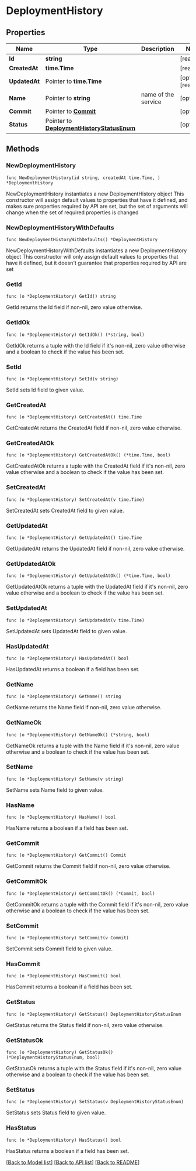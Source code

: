 # DeploymentHistory

## Properties

Name | Type | Description | Notes
------------ | ------------- | ------------- | -------------
**Id** | **string** |  | [readonly] 
**CreatedAt** | **time.Time** |  | [readonly] 
**UpdatedAt** | Pointer to **time.Time** |  | [optional] [readonly] 
**Name** | Pointer to **string** | name of the service | [optional] 
**Commit** | Pointer to [**Commit**](Commit.md) |  | [optional] 
**Status** | Pointer to [**DeploymentHistoryStatusEnum**](DeploymentHistoryStatusEnum.md) |  | [optional] 

## Methods

### NewDeploymentHistory

`func NewDeploymentHistory(id string, createdAt time.Time, ) *DeploymentHistory`

NewDeploymentHistory instantiates a new DeploymentHistory object
This constructor will assign default values to properties that have it defined,
and makes sure properties required by API are set, but the set of arguments
will change when the set of required properties is changed

### NewDeploymentHistoryWithDefaults

`func NewDeploymentHistoryWithDefaults() *DeploymentHistory`

NewDeploymentHistoryWithDefaults instantiates a new DeploymentHistory object
This constructor will only assign default values to properties that have it defined,
but it doesn't guarantee that properties required by API are set

### GetId

`func (o *DeploymentHistory) GetId() string`

GetId returns the Id field if non-nil, zero value otherwise.

### GetIdOk

`func (o *DeploymentHistory) GetIdOk() (*string, bool)`

GetIdOk returns a tuple with the Id field if it's non-nil, zero value otherwise
and a boolean to check if the value has been set.

### SetId

`func (o *DeploymentHistory) SetId(v string)`

SetId sets Id field to given value.


### GetCreatedAt

`func (o *DeploymentHistory) GetCreatedAt() time.Time`

GetCreatedAt returns the CreatedAt field if non-nil, zero value otherwise.

### GetCreatedAtOk

`func (o *DeploymentHistory) GetCreatedAtOk() (*time.Time, bool)`

GetCreatedAtOk returns a tuple with the CreatedAt field if it's non-nil, zero value otherwise
and a boolean to check if the value has been set.

### SetCreatedAt

`func (o *DeploymentHistory) SetCreatedAt(v time.Time)`

SetCreatedAt sets CreatedAt field to given value.


### GetUpdatedAt

`func (o *DeploymentHistory) GetUpdatedAt() time.Time`

GetUpdatedAt returns the UpdatedAt field if non-nil, zero value otherwise.

### GetUpdatedAtOk

`func (o *DeploymentHistory) GetUpdatedAtOk() (*time.Time, bool)`

GetUpdatedAtOk returns a tuple with the UpdatedAt field if it's non-nil, zero value otherwise
and a boolean to check if the value has been set.

### SetUpdatedAt

`func (o *DeploymentHistory) SetUpdatedAt(v time.Time)`

SetUpdatedAt sets UpdatedAt field to given value.

### HasUpdatedAt

`func (o *DeploymentHistory) HasUpdatedAt() bool`

HasUpdatedAt returns a boolean if a field has been set.

### GetName

`func (o *DeploymentHistory) GetName() string`

GetName returns the Name field if non-nil, zero value otherwise.

### GetNameOk

`func (o *DeploymentHistory) GetNameOk() (*string, bool)`

GetNameOk returns a tuple with the Name field if it's non-nil, zero value otherwise
and a boolean to check if the value has been set.

### SetName

`func (o *DeploymentHistory) SetName(v string)`

SetName sets Name field to given value.

### HasName

`func (o *DeploymentHistory) HasName() bool`

HasName returns a boolean if a field has been set.

### GetCommit

`func (o *DeploymentHistory) GetCommit() Commit`

GetCommit returns the Commit field if non-nil, zero value otherwise.

### GetCommitOk

`func (o *DeploymentHistory) GetCommitOk() (*Commit, bool)`

GetCommitOk returns a tuple with the Commit field if it's non-nil, zero value otherwise
and a boolean to check if the value has been set.

### SetCommit

`func (o *DeploymentHistory) SetCommit(v Commit)`

SetCommit sets Commit field to given value.

### HasCommit

`func (o *DeploymentHistory) HasCommit() bool`

HasCommit returns a boolean if a field has been set.

### GetStatus

`func (o *DeploymentHistory) GetStatus() DeploymentHistoryStatusEnum`

GetStatus returns the Status field if non-nil, zero value otherwise.

### GetStatusOk

`func (o *DeploymentHistory) GetStatusOk() (*DeploymentHistoryStatusEnum, bool)`

GetStatusOk returns a tuple with the Status field if it's non-nil, zero value otherwise
and a boolean to check if the value has been set.

### SetStatus

`func (o *DeploymentHistory) SetStatus(v DeploymentHistoryStatusEnum)`

SetStatus sets Status field to given value.

### HasStatus

`func (o *DeploymentHistory) HasStatus() bool`

HasStatus returns a boolean if a field has been set.


[[Back to Model list]](../README.md#documentation-for-models) [[Back to API list]](../README.md#documentation-for-api-endpoints) [[Back to README]](../README.md)


